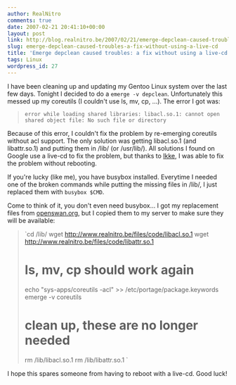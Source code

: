 ```yaml
---
author: RealNitro
comments: true
date: 2007-02-21 20:41:10+00:00
layout: post
link: http://blog.realnitro.be/2007/02/21/emerge-depclean-caused-troubles-a-fix-without-using-a-live-cd/
slug: emerge-depclean-caused-troubles-a-fix-without-using-a-live-cd
title: 'Emerge depclean caused troubles: a fix without using a live-cd'
tags: Linux
wordpress_id: 27
---
```


I have been cleaning up and updating my Gentoo Linux system over the last few days. Tonight I decided to do a `emerge -v depclean`. Unfortunately this messed up my coreutils (I couldn't use ls, mv, cp, …). The error I got was:

> `error while loading shared libraries: libacl.so.1: cannot open shared object file: No such file or directory`

Because of this error, I couldn't fix the problem by re-emerging coreutils without acl support. The only solution was getting libacl.so.1 (and libattr.so.1) and putting them in /lib/ (or /usr/lib/). All solutions I found on Google use a live-cd to fix the problem, but thanks to [Ikke](http://blog.eikke.com/index.php/ikke), I was able to fix the problem without rebooting.

If you're lucky (like me), you have busybox installed. Everytime I needed one of the broken commands while putting the missing files in /lib/, I just replaced them with `busybox $CMD`.

Come to think of it, you don't even need busybox… I got my replacement files from [openswan.org](http://www.openswan.org/download/umlrootfs/basic-root/root/lib/), but I copied them to my server to make sure they will be available:

> `cd /lib/
> wget http://www.realnitro.be/files/code/libacl.so.1
> wget http://www.realnitro.be/files/code/libattr.so.1
> # ls, mv, cp should work again
> echo "sys-apps/coreutils -acl" >> /etc/portage/package.keywords
> emerge -v coreutils
> # clean up, these are no longer needed
> rm /lib/libacl.so.1
> rm /lib/libattr.so.1
> `

I hope this spares someone from having to reboot with a live-cd. Good luck!
